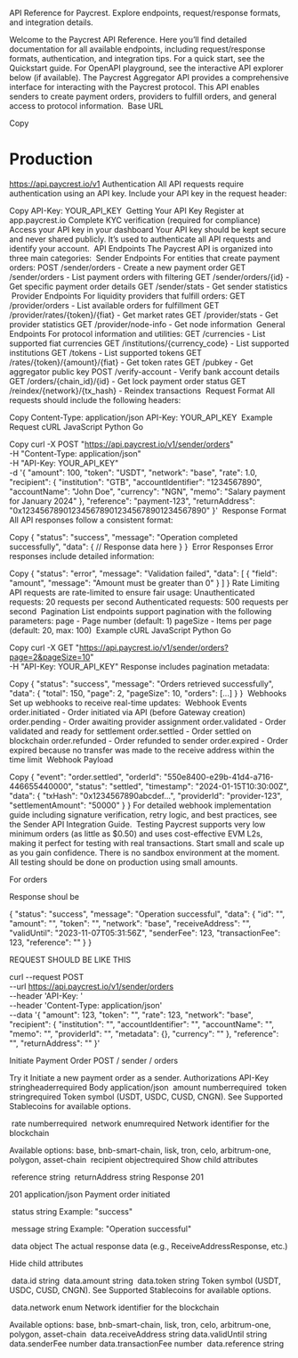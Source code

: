 API Reference for Paycrest. Explore endpoints, request/response formats, and integration details.

Welcome to the Paycrest API Reference. Here you’ll find detailed documentation for all available endpoints, including request/response formats, authentication, and integration tips.
For a quick start, see the Quickstart guide.
For OpenAPI playground, see the interactive API explorer below (if available).
The Paycrest Aggregator API provides a comprehensive interface for interacting with the Paycrest protocol. This API enables senders to create payment orders, providers to fulfill orders, and general access to protocol information.
​
Base URL

Copy
# Production
https://api.paycrest.io/v1
​
Authentication
All API requests require authentication using an API key. Include your API key in the request header:

Copy
API-Key: YOUR_API_KEY
​
Getting Your API Key
Register at app.paycrest.io
Complete KYC verification (required for compliance)
Access your API key in your dashboard
Your API key should be kept secure and never shared publicly. It’s used to authenticate all API requests and identify your account.
​
API Endpoints
The Paycrest API is organized into three main categories:
​
Sender Endpoints
For entities that create payment orders:
POST /sender/orders - Create a new payment order
GET /sender/orders - List payment orders with filtering
GET /sender/orders/{id} - Get specific payment order details
GET /sender/stats - Get sender statistics
​
Provider Endpoints
For liquidity providers that fulfill orders:
GET /provider/orders - List available orders for fulfillment
GET /provider/rates/{token}/{fiat} - Get market rates
GET /provider/stats - Get provider statistics
GET /provider/node-info - Get node information
​
General Endpoints
For protocol information and utilities:
GET /currencies - List supported fiat currencies
GET /institutions/{currency_code} - List supported institutions
GET /tokens - List supported tokens
GET /rates/{token}/{amount}/{fiat} - Get token rates
GET /pubkey - Get aggregator public key
POST /verify-account - Verify bank account details
GET /orders/{chain_id}/{id} - Get lock payment order status
GET /reindex/{network}/{tx_hash} - Reindex transactions
​
Request Format
All requests should include the following headers:

Copy
Content-Type: application/json
API-Key: YOUR_API_KEY
​
Example Request
cURL
JavaScript
Python
Go

Copy
curl -X POST "https://api.paycrest.io/v1/sender/orders" \
  -H "Content-Type: application/json" \
  -H "API-Key: YOUR_API_KEY" \
  -d '{
    "amount": 100,
    "token": "USDT",
    "network": "base",
    "rate": 1.0,
    "recipient": {
      "institution": "GTB",
      "accountIdentifier": "1234567890",
      "accountName": "John Doe",
      "currency": "NGN",
      "memo": "Salary payment for January 2024"
    },
    "reference": "payment-123",
    "returnAddress": "0x1234567890123456789012345678901234567890"
  }'
​
Response Format
All API responses follow a consistent format:

Copy
{
  "status": "success",
  "message": "Operation completed successfully",
  "data": {
    // Response data here
  }
}
​
Error Responses
Error responses include detailed information:

Copy
{
  "status": "error",
  "message": "Validation failed",
  "data": [
    {
      "field": "amount",
      "message": "Amount must be greater than 0"
    }
  ]
}
​
Rate Limiting
API requests are rate-limited to ensure fair usage:
Unauthenticated requests: 20 requests per second
Authenticated requests: 500 requests per second
​
Pagination
List endpoints support pagination with the following parameters:
page - Page number (default: 1)
pageSize - Items per page (default: 20, max: 100)
​
Example
cURL
JavaScript
Python
Go

Copy
curl -X GET "https://api.paycrest.io/v1/sender/orders?page=2&pageSize=10" \
  -H "API-Key: YOUR_API_KEY"
Response includes pagination metadata:

Copy
{
  "status": "success",
  "message": "Orders retrieved successfully",
  "data": {
    "total": 150,
    "page": 2,
    "pageSize": 10,
    "orders": [...]
  }
}
​
Webhooks
Set up webhooks to receive real-time updates:
​
Webhook Events
order.initiated - Order initiated via API (before Gateway creation)
order.pending - Order awaiting provider assignment
order.validated - Order validated and ready for settlement
order.settled - Order settled on blockchain
order.refunded - Order refunded to sender
order.expired - Order expired because no transfer was made to the receive address within the time limit
​
Webhook Payload

Copy
{
  "event": "order.settled",
  "orderId": "550e8400-e29b-41d4-a716-446655440000",
  "status": "settled",
  "timestamp": "2024-01-15T10:30:00Z",
  "data": {
    "txHash": "0x1234567890abcdef...",
    "providerId": "provider-123",
    "settlementAmount": "50000"
  }
}
For detailed webhook implementation guide including signature verification, retry logic, and best practices, see the Sender API Integration Guide.
​
Testing
Paycrest supports very low minimum orders (as little as $0.50) and uses cost-effective EVM L2s, making it perfect for testing with real transactions. Start small and scale up as you gain confidence.
There is no sandbox environment at the moment. All testing should be done on production using small amounts.

For orders

Response shoul be

{
  "status": "success",
  "message": "Operation successful",
  "data": {
    "id": "<string>",
    "amount": "<string>",
    "token": "<string>",
    "network": "base",
    "receiveAddress": "<string>",
    "validUntil": "2023-11-07T05:31:56Z",
    "senderFee": 123,
    "transactionFee": 123,
    "reference": "<string>"
  }
}

REQUEST SHOULD BE LIKE THIS 

curl --request POST \
  --url https://api.paycrest.io/v1/sender/orders \
  --header 'API-Key: <api-key>' \
  --header 'Content-Type: application/json' \
  --data '{
  "amount": 123,
  "token": "<string>",
  "rate": 123,
  "network": "base",
  "recipient": {
    "institution": "<string>",
    "accountIdentifier": "<string>",
    "accountName": "<string>",
    "memo": "<string>",
    "providerId": "<string>",
    "metadata": {},
    "currency": "<string>"
  },
  "reference": "<string>",
  "returnAddress": "<string>"
}'


Initiate Payment Order
POST
/
sender
/
orders

Try it
Initiate a new payment order as a sender.
Authorizations
​
API-Key
stringheaderrequired
Body
application/json
​
amount
numberrequired
​
token
stringrequired
Token symbol (USDT, USDC, CUSD, CNGN). See Supported Stablecoins for available options.

​
rate
numberrequired
​
network
enum<string>required
Network identifier for the blockchain

Available options: base, bnb-smart-chain, lisk, tron, celo, arbitrum-one, polygon, asset-chain 
​
recipient
objectrequired
Show child attributes

​
reference
string
​
returnAddress
string
Response
201

201
application/json
Payment order initiated

​
status
string
Example:
"success"

​
message
string
Example:
"Operation successful"

​
data
object
The actual response data (e.g., ReceiveAddressResponse, etc.)

Hide child attributes

​
data.id
string
​
data.amount
string
​
data.token
string
Token symbol (USDT, USDC, CUSD, CNGN). See Supported Stablecoins for available options.

​
data.network
enum<string>
Network identifier for the blockchain

Available options: base, bnb-smart-chain, lisk, tron, celo, arbitrum-one, polygon, asset-chain 
​
data.receiveAddress
string
​
data.validUntil
string<date-time>
​
data.senderFee
number
​
data.transactionFee
number
​
data.reference
string